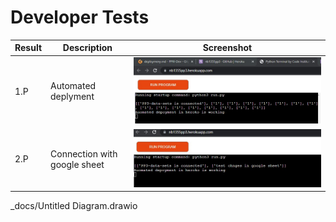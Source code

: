 # Developer Tests 
|Result|Description|Screenshot|
|-------|-----------|----------|
|1.P|Automated deplyment|![192758autoDeployToHeroku](screenshots/192758autoDeployToHeroku.jpg)|
|2.P|Connection with google sheet|![194246drealTimeData](screenshots/194246drealTimeData.jpg)

_docs/Untitled Diagram.drawio
